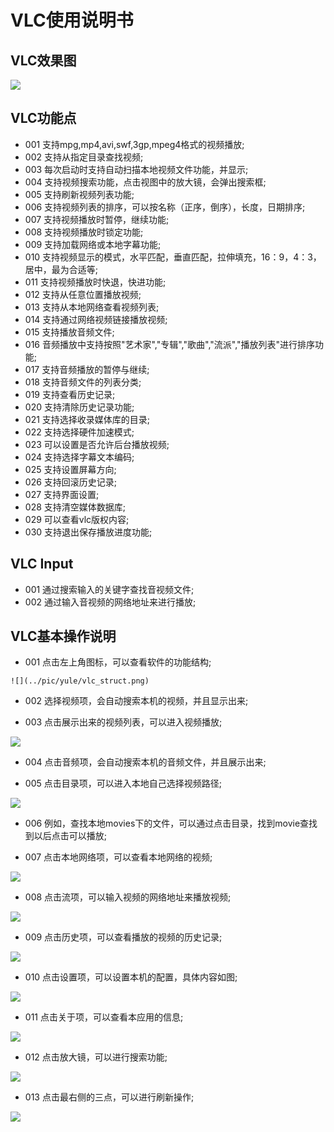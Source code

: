 # VLC使用说明书

## VLC效果图
![](../pic/yule/vlc.png)

## VLC功能点
  - 001 支持mpg,mp4,avi,swf,3gp,mpeg4格式的视频播放;
  - 002 支持从指定目录查找视频;
  - 003 每次启动时支持自动扫描本地视频文件功能，并显示;
  - 004 支持视频搜索功能，点击视图中的放大镜，会弹出搜索框;
  - 005 支持刷新视频列表功能;
  - 006 支持视频列表的排序，可以按名称（正序，倒序），长度，日期排序;
  - 007 支持视频播放时暂停，继续功能;
  - 008 支持视频播放时锁定功能;
  - 009 支持加载网络或本地字幕功能;
  - 010 支持视频显示的模式，水平匹配，垂直匹配，拉伸填充，16：9，4：3，居中，最为合适等;
  - 011 支持视频播放时快退，快进功能;
  - 012 支持从任意位置播放视频;
  - 013 支持从本地网络查看视频列表;
  - 014 支持通过网络视频链接播放视频;
  - 015 支持播放音频文件;
  - 016 音频播放中支持按照"艺术家","专辑","歌曲","流派","播放列表"进行排序功能;
  - 017 支持音频播放的暂停与继续;
  - 018 支持音频文件的列表分类;
  - 019 支持查看历史记录;
  - 020 支持清除历史记录功能;
  - 021 支持选择收录媒体库的目录;
  - 022 支持选择硬件加速模式;
  - 023 可以设置是否允许后台播放视频;
  - 024 支持选择字幕文本编码;
  - 025 支持设置屏幕方向;
  - 026 支持回滚历史记录;
  - 027 支持界面设置;
  - 028 支持清空媒体数据库;
  - 029 可以查看vlc版权内容;
  - 030 支持退出保存播放进度功能;

## VLC Input
  - 001 通过搜索输入的关键字查找音视频文件;
  - 002 通过输入音视频的网络地址来进行播放;

## VLC基本操作说明
   - 001 点击左上角图标，可以查看软件的功能结构;

    ![](../pic/yule/vlc_struct.png)

   - 002 选择视频项，会自动搜索本机的视频，并且显示出来;

   - 003 点击展示出来的视频列表，可以进入视频播放;

   ![](../pic/yule/vlc_play.png)

   - 004 点击音频项，会自动搜索本机的音频文件，并且展示出来;

   - 005 点击目录项，可以进入本地自己选择视频路径;

   ![](../pic/yule/vlc_list.png)

   - 006 例如，查找本地movies下的文件，可以通过点击目录，找到movie查找到以后点击可以播放;

   - 007 点击本地网络项，可以查看本地网络的视频;

   ![](../pic/yule/vlc_net.png)

   - 008 点击流项，可以输入视频的网络地址来播放视频;

   ![](../pic/yule/vlc_netstream.png)

   - 009 点击历史项，可以查看播放的视频的历史记录;

   ![](../pic/yule/vlc_history.png)

   - 010 点击设置项，可以设置本机的配置，具体内容如图;

   ![](../pic/yule/vlc_setting.png)

   - 011 点击关于项，可以查看本应用的信息;

   ![](../pic/yule/vlc_about.png)

   - 012 点击放大镜，可以进行搜索功能;

   ![](../pic/yule/vlc_search.png)

   - 013 点击最右侧的三点，可以进行刷新操作;

   ![](../pic/yule/vlc_refresh.png)
